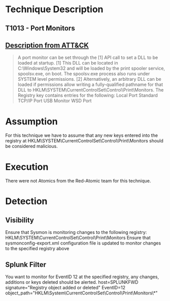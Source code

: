 # Technique Description

## T1013 -  Port Monitors 
## [Description from ATT&CK](https://attack.mitre.org/techniques/T1013/)
<blockquote>
A port monitor can be set through the [1] API call to set a DLL to be loaded at startup. [1] This DLL can be located in C:\Windows\System32 and will be loaded by the print spooler service, spoolsv.exe, on boot. The spoolsv.exe process also runs under SYSTEM level permissions. [2] Alternatively, an arbitrary DLL can be loaded if permissions allow writing a fully-qualified pathname for that DLL to HKLM\SYSTEM\CurrentControlSet\Control\Print\Monitors. The Registry key contains entries for the following: Local Port Standard TCP/IP Port USB Monitor WSD Port
</blockquote>

# Assumption
For this technique we have to assume that any new keys entered into the registry at HKLM\SYSTEM\CurrentControlSet\Control\Print\Monitors should be considered malicious.

# Execution
There were not Atomics from the Red-Atomic team for this technique.

# Detection

## Visibility
Ensure that Sysmon is monitoring changes to the following registry: HKLM\SYSTEM\CurrentControlSet\Control\Print\Monitors
Ensure that sysmonconfig-export.xml configuration file is updated to monitor changes to the specified registry above

## Splunk Filter
You want to monitor for EventID 12 at the specified registry, any changes, additions or keys deleted should be alerted.
host=SPLUNKFWD signature="Registry object added or deleted"  EventID=12 object_path="HKLM\\System\\CurrentControlSet\\Control\\Print\\Monitors\\*"
